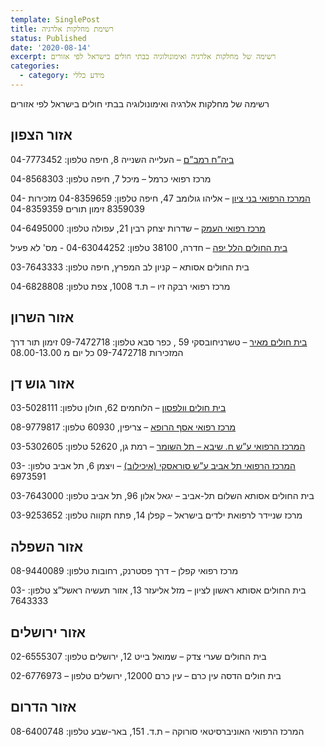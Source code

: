 ```yaml
---
template: SinglePost
title: רשימת מחלקות אלרגיה
status: Published
date: '2020-08-14'
excerpt: רשימה של מחלקות אלרגיה ואימונולוגיה בבתי חולים בישראל לפי אזורים
categories:
  - category: מידע כללי
---
```

רשימה של מחלקות אלרגיה ואימונולוגיה בבתי חולים בישראל לפי אזורים

## אזור הצפון

[ביה”ח רמב”ם](https://www.rambam.org.il/?catid=%7BB48B7042-0758-46D4-AED4-FE54E4A844F7%7D) – העלייה השנייה 8, חיפה טלפון: 04-7773452

מרכז רפואי כרמל – מיכל 7, חיפה טלפון: 04-8568303

[המרכז הרפואי בני ציון](http://www.b-zion.org.il/pages/6760.aspx) – אליהו גולומב 47, חיפה טלפון: 04-8359659 מזכירות 04-8359039 זימון תורים 04-8359359

[מרכז רפואי העמק](https://hospitals.clalit.co.il/emek/he/departmentsandclinics/institutes/Pages/allergy.aspx) – שדרות יצחק רבין 21, עפולה טלפון: 04-6495000

[בית החולים הלל יפה](http://hy.health.gov.il/?CategoryID=642&ArticleID=3642) – חדרה, 38100 טלפון: 04-63044252 - מס' לא פעיל

בית החולים אסותא – קניון לב המפרץ, חיפה טלפון: 03-7643333

מרכז רפואי רבקה זיו – ת.ד 1008, צפת טלפון: 04-6828808

## אזור השרון

[בית חולים מאיר](https://hospitals.clalit.co.il/meir/he/med/int/Pages/allergy.aspx) – טשרניחובסקי 59 , כפר סבא טלפון: 09-7472718 זימון תור דרך המזכירות 09-7472718 כל יום מ 08.00-13.00



## אזור גוש דן

[בית חולים וולפסון](http://www.wolfson.org.il/?CategoryID=240&ArticleID=299#Mirpaot) – הלוחמים 62, חולון טלפון: 03-5028111



[מרכז רפואי אסף הרופא](http://www.assafh.org/clinic/FoodAllergyClinic/Pages/default.aspx) – צריפין, 60930 טלפון: 08-9779817



[המרכז הרפואי ע”ש ח. שיבא – תל השומר](https://www.sheba.co.il/%D7%90%D7%99%D7%9E%D7%95%D7%A0%D7%95%D7%9C%D7%95%D7%92%D7%99%D7%94_%D7%A7%D7%9C%D7%99%D7%A0%D7%99%D7%AA_%D7%90%D7%A0%D7%92%D7%99%D7%95%D7%90%D7%93%D7%9E%D7%94_%D7%90%D7%9C%D7%A8%D7%92%D7%99%D7%94) – רמת גן, 52620 טלפון: 03-5302605



[המרכז הרפואי תל אביב ע”ש סוראסקי (איכילוב)](https://www.tasmc.org.il/Dana-Dwek/peds-allergy/Pages/peds-allergy.aspx) – ויצמן 6, תל אביב טלפון: 03-6973591



בית החולים אסותא השלום תל-אביב – יגאל אלון 96, תל אביב טלפון: 03-7643000

מרכז שניידר לרפואת ילדים בישראל – קפלן 14, פתח תקווה טלפון: 03-9253652

## אזור השפלה

מרכז רפואי קפלן – דרך פסטרנק, רחובות טלפון: 08-9440089

בית החולים אסותא ראשון לציון – מזל אליעזר 13, אזור תעשיה ראשל”צ טלפון: 03-7643333

## אזור ירושלים

בית החולים שערי צדק – שמואל בייט 12, ירושלים טלפון: 02-6555307

בית חולים הדסה עין כרם – עין כרם 12000, ירושלים טלפון – 02-6776973

## אזור הדרום

המרכז הרפואי האוניברסיטאי סורוקה – ת.ד. 151, באר-שבע טלפון: 08-6400748
